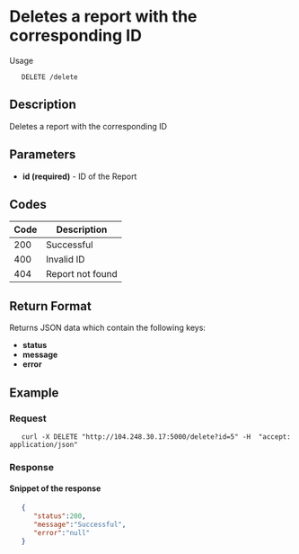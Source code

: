 # Deletes a report with the corresponding ID

Usage
```
   DELETE /delete
```
## Description
Deletes a report with the corresponding ID

## Parameters
- **id (required)** - ID of the Report

## Codes

| Code | Description |
| ---- | ---------- |
| 200  | Successful |
| 400  | Invalid ID |
| 404  | Report not found |

## Return Format
Returns JSON data which contain the following keys:
- **status**
- **message** 
- **error**

## Example

### Request
```
   curl -X DELETE "http://104.248.30.17:5000/delete?id=5" -H  "accept: application/json"
```
### Response
#### Snippet of the response ####
``` json
   {
      "status":200,
      "message":"Successful",
      "error":"null"
   }
```
